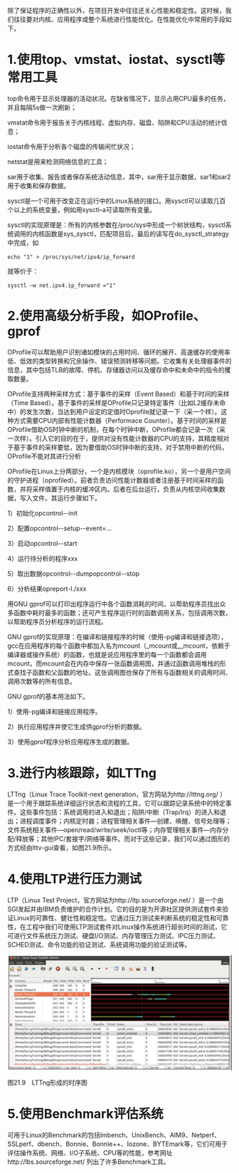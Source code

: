 除了保证程序的正确性以外，在项目开发中往往还关心性能和稳定性。这时候，我们往往要对内核、应用程序或整个系统进行性能优化。在性能优化中常用的手段如下。

# 1.使用top、vmstat、iostat、sysctl等常用工具

top命令用于显示处理器的活动状况。在缺省情况下，显示占用CPU最多的任务，并且每隔5s做一次刷新；

vmstat命令用于报告关于内核线程、虚拟内存、磁盘、陷阱和CPU活动的统计信息；

iostat命令用于分析各个磁盘的传输闲忙状况；

netstat是用来检测网络信息的工具；

sar用于收集、报告或者保存系统活动信息，其中，sar用于显示数据，sar1和sar2用于收集和保存数据。

sysctl是一个可用于改变正在运行中的Linux系统的接口。用sysctl可以读取几百个以上的系统变量，例如用sysctl–a可读取所有变量。

sysctl的实现原理是：所有的内核参数在/proc/sys中形成一个树状结构，sysctl系统调用的内核函数是sys_sysctl，匹配项目后，最后的读写在do_sysctl_strategy中完成，如

```
echo "1" > /proc/sys/net/ipv4/ip_forward
```

就等价于：

```
sysctl –w net.ipv4.ip_forward ="1"
```

# 2.使用高级分析手段，如OProfile、gprof

OProfile可以帮助用户识别诸如模块的占用时间、循环的展开、高速缓存的使用率低、低效的类型转换和冗余操作、错误预测转移等问题。它收集有关处理器事件的信息，其中包括TLB的故障、停机、存储器访问以及缓存命中和未命中的指令的攫取数量。

OProfile支持两种采样方式：基于事件的采样（Event Based）和基于时间的采样（Time Based）。基于事件的采样是OProfile只记录特定事件（比如L2缓存未命中）的发生次数，当达到用户设定的定值时Oprofile就记录一下（采一个样）。这种方式需要CPU内部有性能计数器（Performace Counter）。基于时间的采样是OProfile借助OS时钟中断的机制，在每个时钟中断，OProfile都会记录一次（采一次样）。引入它的目的在于，提供对没有性能计数器的CPU的支持，其精度相对于基于事件的采样要低，因为要借助OS时钟中断的支持，对于禁用中断的代码，OProfile不能对其进行分析

OProfile在Linux上分两部分，一个是内核模块（oprofile.ko），另一个是用户空间的守护进程（oprofiled）。前者负责访问性能计数器或者注册基于时间采样的函数，并将采样值置于内核的缓冲区内。后者在后台运行，负责从内核空间收集数据，写入文件。其运行步骤如下。

1）初始化opcontrol--init

2）配置opcontrol--setup--event=...

3）启动opcontrol--start

4）运行待分析的程序xxx

5）取出数据opcontrol--dumpopcontrol--stop

6）分析结果opreport-l./xxx

用GNU gprof可以打印出程序运行中各个函数消耗的时间，以帮助程序员找出众多函数中耗时最多的函数；还可产生程序运行时的函数调用关系，包括调用次数，以帮助程序员分析程序的运行流程。

GNU gprof的实现原理：在编译和链接程序的时候（使用-pg编译和链接选项），gcc在应用程序的每个函数中都加入名为mcount（_mcount或__mcount，依赖于编译器或操作系统）的函数，也就是说应用程序里的每一个函数都会调用mcount，而mcount会在内存中保存一张函数调用图，并通过函数调用堆栈的形式查找子函数和父函数的地址。这张调用图也保存了所有与函数相关的调用时间、调用次数等的所有信息。

GNU gprof的基本用法如下。

1）使用-pg编译和链接应用程序。

2）执行应用程序并使它生成供gprof分析的数据。

3）使用gprof程序分析应用程序生成的数据。

# 3.进行内核跟踪，如LTTng

LTTng（Linux Trace Toolkit-next generation，官方网站为http://lttng.org/ ）是一个用于跟踪系统详细运行状态和流程的工具，它可以跟踪记录系统中的特定事件。这些事件包括：系统调用的进入和退出；陷阱/中断（Trap/Irq）的进入和退出；进程调度事件；内核定时器；进程管理相关事件—创建、唤醒、信号处理等；文件系统相关事件—open/read/write/seek/ioctl等；内存管理相关事件—内存分配/释放等；其他IPC/套接字/网络等事件。而对于这些记录，我们可以通过图形的方式经由lttv-gui查看，如图21.9所示。

# 4.使用LTP进行压力测试

LTP（Linux Test Project，官方网站为http://ltp.sourceforge.net/ ）是一个由SGI发起并由IBM负责维护的合作计划。它的目的是为开源社区提供测试套件来验证Linux的可靠性、健壮性和稳定性。它通过压力测试来判断系统的稳定性和可靠性，在工程中我们可使用LTP测试套件对Linux操作系统进行超长时间的测试，它可进行文件系统压力测试、硬盘I/O测试、内存管理压力测试、IPC压力测试、SCHED测试、命令功能的验证测试、系统调用功能的验证测试等。

![1747579791527](./figure/1747579791527.png)

图21.9　LTTng形成的时序图

# 5.使用Benchmark评估系统

可用于Linux的Benchmark的包括lmbench、UnixBench、AIM9、Netperf、SSLperf、dbench、Bonnie、Bonnie++、Iozone、BYTEmark等，它们可用于评估操作系统、网络、I/O子系统、CPU等的性能，参考网址http://lbs.sourceforge.net/ 列出了许多Benchmark工具。
